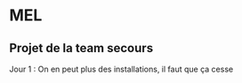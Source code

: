 # MEL

## Projet de la team secours

Jour 1 : On en peut plus des installations, il faut que ça cesse